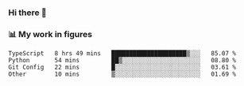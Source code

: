 ### Hi there 👋

### 📊 My work in figures

<!--START_SECTION:waka-->

```text
TypeScript   8 hrs 49 mins   █████████████████████▒░░░   85.07 %
Python       54 mins         ██▒░░░░░░░░░░░░░░░░░░░░░░   08.80 %
Git Config   22 mins         █░░░░░░░░░░░░░░░░░░░░░░░░   03.61 %
Other        10 mins         ▒░░░░░░░░░░░░░░░░░░░░░░░░   01.69 %
```

<!--END_SECTION:waka-->

